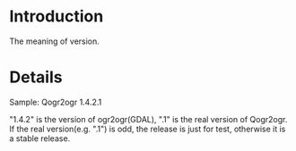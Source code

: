 # Introduction #

The meaning of version.


# Details #

Sample: Qogr2ogr 1.4.2.1

"1.4.2" is the version of ogr2ogr(GDAL), ".1" is the real version of Qogr2ogr. If the real version(e.g. ".1") is odd, the release is just for test, otherwise it is a stable release.